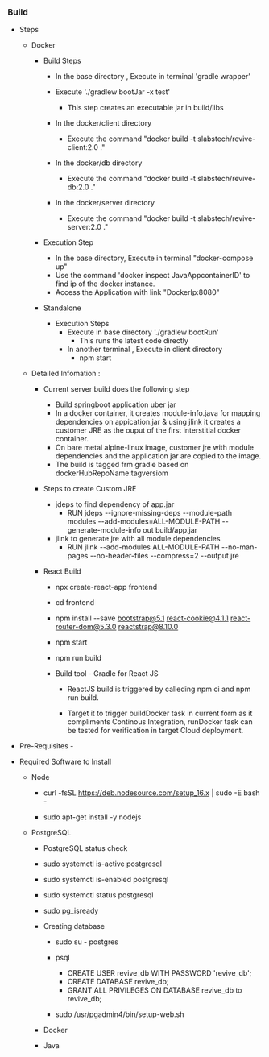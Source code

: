 ### Build
* Steps
  * Docker
    * Build Steps
      * In the base directory , Execute in terminal 'gradle wrapper'
      * Execute './gradlew bootJar -x test'
        * This step creates an executable jar in build/libs

      * In the docker/client directory
        * Execute the command "docker build -t slabstech/revive-client:2.0 ."
      * In the docker/db directory
        * Execute the command "docker build -t slabstech/revive-db:2.0 ."
      * In the docker/server directory
        * Execute the command "docker build -t slabstech/revive-server:2.0 ."


    * Execution Step
      * In the base directory, Execute in terminal "docker-compose up"
      * Use the command 'docker inspect JavaAppcontainerID' to find ip of the docker instance.
      * Access the Application with link "DockerIp:8080"


    * Standalone 
      * Execution Steps
        * Execute in base directory './gradlew bootRun'
          * This runs the latest code directly
        * In another terminal , Execute in client directory
          * npm start
        


  * Detailed Infomation :
      * Current server build does the following step
        * Build springboot application uber jar
        * In a docker container, it creates module-info.java for mapping dependencies on appication.jar & using jlink it creates a customer JRE as the ouput of the first interstitial docker container. 
        * On bare metal alpine-linux image, customer jre with module dependencies and the application jar are copied to the image.
        * The build is tagged frm gradle based on dockerHubRepoName:tagversiom
        
      * Steps to create Custom JRE 
        * jdeps to find dependency of app.jar 
          * RUN jdeps --ignore-missing-deps --module-path modules --add-modules=ALL-MODULE-PATH --generate-module-info out build/app.jar
        * jlink to generate jre with all module dependencies
          * RUN jlink --add-modules ALL-MODULE-PATH --no-man-pages --no-header-files --compress=2 --output jre 


      * React Build
        * npx create-react-app frontend    
        * cd frontend     
        * npm install --save bootstrap@5.1 react-cookie@4.1.1 react-router-dom@5.3.0 reactstrap@8.10.0
        * npm start
        * npm run build


        * Build tool - Gradle for React JS
            * ReactJS build is triggered by calleding npm ci and npm run build.

            * Target it to trigger buildDocker task in current form as it compliments Continous Integration, runDocker task can be tested for verification in target Cloud deployment.
            

* Pre-Requisites - 

* Required Software to Install
  * Node
    * curl -fsSL https://deb.nodesource.com/setup_16.x | sudo -E bash -

    * sudo apt-get install -y nodejs


  * PostgreSQL
    * PostgreSQL status check

    * sudo systemctl is-active postgresql

    * sudo systemctl is-enabled postgresql

    * sudo systemctl status postgresql

    * sudo pg_isready
    * Creating database
        * sudo su - postgres
        * psql
          * CREATE USER revive_db WITH PASSWORD 'revive_db';
          * CREATE DATABASE revive_db;
          * GRANT ALL PRIVILEGES ON DATABASE revive_db to revive_db;

      * sudo /usr/pgadmin4/bin/setup-web.sh

    * Docker 

    * Java 
